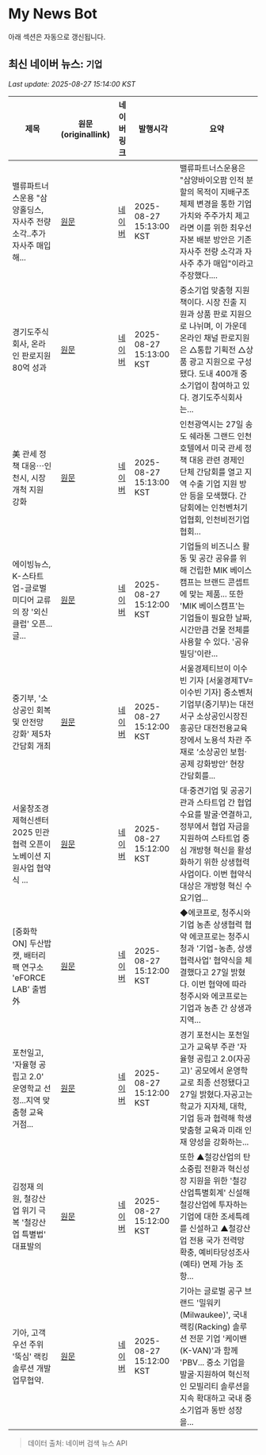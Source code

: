 # My News Bot

아래 섹션은 자동으로 갱신됩니다.

<!-- NEWS:START -->
## 최신 네이버 뉴스: `기업`
_Last update: 2025-08-27 15:14:00 KST_

| 제목 | 원문(originallink) | 네이버 링크 | 발행시각 | 요약 |
|---|---|---|---|---|
| 밸류파트너스운용 "삼양홀딩스, 자사주 전량 소각..추가 자사주 매입해... | [원문](http://www.inews24.com/view/1880621) | [네이버](https://n.news.naver.com/mnews/article/031/0000960342?sid=101) | 2025-08-27 15:13:00 KST | 밸류파트너스운용은 "삼양바이오팜 인적 분할의 목적이 지배구조 체제 변경을 통한 기업가치와 주주가치 제고라면 이를 위한 최우선 자본 배분 방안은 기존 자사주 전량 소각과 자사주 추가 매입"이라고 주장했다.... |
| 경기도주식회사, 온라인 판로지원 80억 성과 | [원문](https://www.hankyung.com/article/202508275288h) | [네이버](https://n.news.naver.com/mnews/article/015/0005176219?sid=102) | 2025-08-27 15:13:00 KST | 중소기업 맞춤형 지원책이다. 시장 진출 지원과 상품 판로 지원으로 나뉘며, 이 가운데 온라인 채널 판로지원은 △통합 기획전 △상품 광고 지원으로 구성됐다. 도내 400개 중소기업이 참여하고 있다. 경기도주식회사는... |
| 美 관세 정책 대응⋯인천시, 시장 개척 지원 강화 | [원문](http://www.inews24.com/view/1880599) | [네이버](https://n.news.naver.com/mnews/article/031/0000960343?sid=102) | 2025-08-27 15:13:00 KST | 인천광역시는 27일 송도 쉐라톤 그랜드 인천 호텔에서 미국 관세 정책 대응 관련 경제인 단체 간담회를 열고 지역 수출 기업 지원 방안 등을 모색했다. 간담회에는 인천벤처기업협회, 인천비전기업협회... |
| 에이빙뉴스, K-스타트업-글로벌 미디어 교류의 장 '외신클럽' 오픈... 글... | [원문](https://kr.aving.net/news/articleView.html?idxno=1803394) | [네이버](https://kr.aving.net/news/articleView.html?idxno=1803394) | 2025-08-27 15:12:00 KST | 기업들의 비즈니스 활동 및 공간 공유를 위해 건립한 MIK 베이스캠프는 브랜드 콘셉트에 맞는 제품... 또한 'MIK 베이스캠프'는 기업들이 필요한 날짜, 시간만큼 건물 전체를 사용할 수 있다. '공유빌딩'이란... |
| 중기부, '소상공인 회복 및 안전망 강화' 제5차 간담회 개최 | [원문](https://www.sentv.co.kr/article/view/sentv202508270121) | [네이버](https://www.sentv.co.kr/article/view/sentv202508270121) | 2025-08-27 15:12:00 KST | 서울경제티브이 이수빈 기자 [서울경제TV=이수빈 기자] 중소벤처기업부(중기부)는  대전 서구 소상공인시장진흥공단 대전전용교육장에서 노용석 차관 주재로 ‘소상공인 보험·공제 강화방안’ 현장 간담회를... |
| 서울창조경제혁신센터 2025 민관협력 오픈이노베이션 지원사업 협약식 ... | [원문](https://www.forbeskorea.co.kr/news/articleView.html?idxno=400515) | [네이버](https://www.forbeskorea.co.kr/news/articleView.html?idxno=400515) | 2025-08-27 15:12:00 KST | 대·중견기업 및 공공기관과 스타트업 간 협업 수요를 발굴·연결하고, 정부에서 협업 자금을 지원하여 스타트업 중심 개방형 혁신을 활성화하기 위한 상생협력 사업이다. 이번 협약식 대상은 개방형 혁신 수요기업... |
| [중화학 ON] 두산밥캣, 배터리 팩 연구소 'eFORCE LAB' 출범 外 | [원문](https://dealsite.co.kr/articles/147164) | [네이버](https://dealsite.co.kr/articles/147164) | 2025-08-27 15:12:00 KST | ◆에코프로, 청주시와 기업 농촌 상생협력 협약 에코프로는 청주시청과 '기업-농촌, 상생협력사업' 협약식을 체결했다고 27일 밝혔다. 이번 협약에 따라 청주시와 에코프로는 기업과 농촌 간 상생과 지역... |
| 포천일고, '자율형 공립고 2.0' 운영학교 선정...지역 맞춤형 교육 거점... | [원문](https://www.asiatoday.co.kr/view.php?key=20250827010013616) | [네이버](https://www.asiatoday.co.kr/view.php?key=20250827010013616) | 2025-08-27 15:12:00 KST | 경기 포천시는 포천일고가 교육부 주관 '자율형 공립고 2.0(자공고)' 공모에서 운영학교로 최종 선정됐다고 27일 밝혔다.자공고는 학교가 지자체, 대학, 기업 등과 협력해 학생 맞춤형 교육과 미래 인재 양성을 강화하는... |
| 김정재 의원, 철강산업 위기 극복 '철강산업 특별법' 대표발의 | [원문](https://www.newsworks.co.kr/news/articleView.html?idxno=808837) | [네이버](https://www.newsworks.co.kr/news/articleView.html?idxno=808837) | 2025-08-27 15:12:00 KST | 또한 ▲철강산업의 탄소중립 전환과 혁신성장 지원을 위한 '철강산업특별회계' 신설해 철강산업에 투자하는 기업에 대한 조세특례를 신설하고 ▲철강산업 전용 국가 전력망 확충, 예비타당성조사(예타) 면제 가능 조항... |
| 기아, 고객 우선 주위 '뚝심' 랙킹 솔루션 개발 업무협약. | [원문](https://www.megaeconomy.co.kr/news/newsview.php?ncode=1065593400758617) | [네이버](https://www.megaeconomy.co.kr/news/newsview.php?ncode=1065593400758617) | 2025-08-27 15:12:00 KST | 기아는 글로벌 공구 브랜드 '밀워키(Milwaukee)', 국내 랙킹(Racking) 솔루션 전문 기업 '케이밴(K-VAN)'과 함께 'PBV... 중소 기업을 발굴·지원하여 혁신적인 모빌리티 솔루션을 지속 확대하고 국내 중소기업과 동반 성장을... |

> 데이터 출처: 네이버 검색 뉴스 API
<!-- NEWS:END -->
